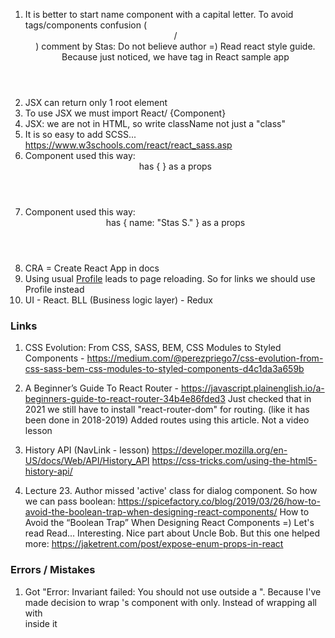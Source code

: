 1) It is better to start name component with a capital letter. To avoid tags/components confusion (<header> / <Header>)
comment by Stas: Do not believe author =) Read react style guide. Because just noticed, we have <logo> tag in React sample app
2) JSX can return only 1 root element 
3) To use JSX we must import React/ {Component}
4) JSX: we are not in HTML, so write className not just a "class"
5) It is so easy to add SCSS... https://www.w3schools.com/react/react_sass.asp
6) Component used this way: <Header /> has { } as a props  
7) Component used this way: <Header name="Stas S." /> has { name: "Stas S." } as a props  
8) CRA = Create React App in docs
9) Using usual <a href="/profile">Profile</a> leads to page reloading. So for links we should use <NavLink to="/profile">Profile</NavLink> instead
10) UI - React. BLL (Business logic layer) - Redux

### Links 
1) CSS Evolution: From CSS, SASS, BEM, CSS Modules to Styled Components - https://medium.com/@perezpriego7/css-evolution-from-css-sass-bem-css-modules-to-styled-components-d4c1da3a659b

2) A Beginner’s Guide To React Router - https://javascript.plainenglish.io/a-beginners-guide-to-react-router-34b4e86fded3
Just checked that in 2021 we still have to install "react-router-dom" for routing. (like it has been done in 2018-2019)
Added routes using this article. Not a video lesson

3) History API (NavLink - lesson) 
https://developer.mozilla.org/en-US/docs/Web/API/History_API
https://css-tricks.com/using-the-html5-history-api/

4) Lecture 23. Author missed 'active' class for dialog component. So how we can pass boolean:
https://spicefactory.co/blog/2019/03/26/how-to-avoid-the-boolean-trap-when-designing-react-components/
How to Avoid the “Boolean Trap” When Designing React Components =) Let's read
Read... Interesting. Nice part about Uncle Bob. But this one helped more: https://jaketrent.com/post/expose-enum-props-in-react

### Errors / Mistakes
1) Got "Error: Invariant failed: You should not use <NavLink> outside a <Router>". Because I've made decision to wrap
<Route>'s component with <Router> only. Instead of wrapping all <App> with <Nav> inside it